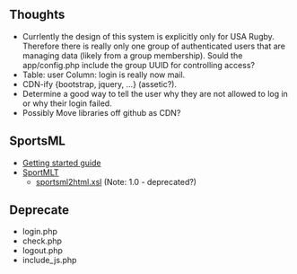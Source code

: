 ## Thoughts

*  Currlently the design of this system is explicitly only for USA Rugby. Therefore there is really only one group of authenticated users that are managing data (likely from a group membership). Sould the app/config.php include the group UUID for controlling access?
*  Table: user Column: login is really now mail.
*  CDN-ify {bootstrap, jquery, ...} (assetic?).
*  Determine a good way to tell the user why they are not allowed to log in or why their login failed.
*  Possibly Move libraries off github as CDN?


## SportsML

*  [Getting started guide](http://dev.iptc.org/SportML-Getting-started)
*  [SportMLT](http://www.sportsdb.org/sm/sportsmlt)
   *  [sportsml2html.xsl](https://www.iptc.org/std/SportsML/1.0/examples/sportsml2html.xsl) (Note: 1.0 - deprecated?)


## Deprecate

*  login.php
*  check.php
*  logout.php
*  include_js.php


